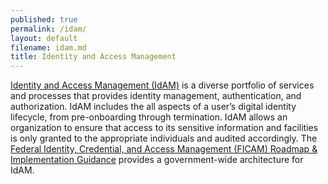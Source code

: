 ```yaml
---
published: true
permalink: /idam/
layout: default
filename: idam.md
title: Identity and Access Management
---
```


[Identity and Access Management (IdAM)](http://www.idmanagement.gov/) is a diverse portfolio of services and processes that provides identity management, authentication, and authorization. IdAM includes the all aspects of a user’s digital identity lifecycle, from pre-onboarding through termination. IdAM allows an organization to ensure that access to its sensitive information and facilities is only granted to the appropriate individuals and audited accordingly. The [Federal Identity, Credential, and Access Management (FICAM) Roadmap & Implementation Guidance](http://www.idmanagement.gov/documents/ficam-roadmap-and-implementation-guidance) provides a government-wide architecture for IdAM. 
